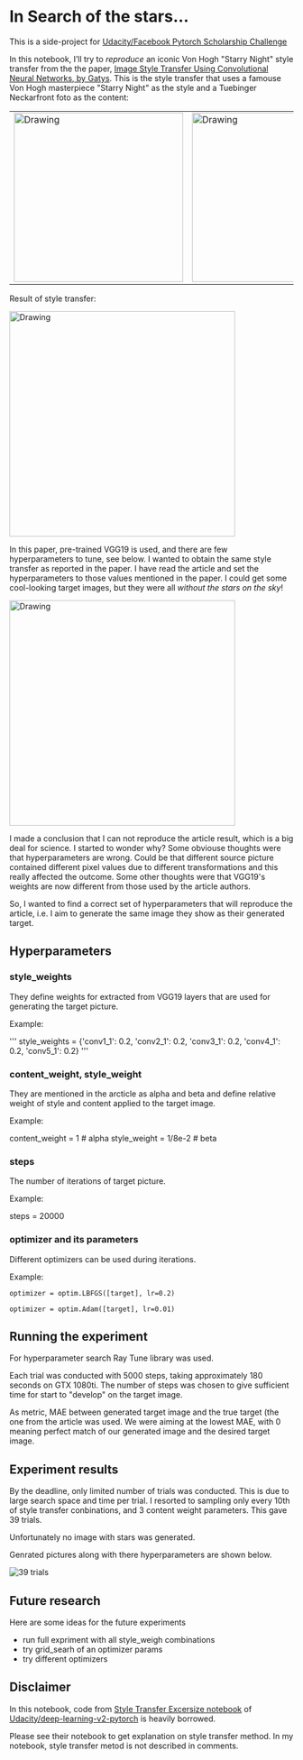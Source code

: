# In Search of the stars...

This is a side-project for [Udacity/Facebook Pytorch Scholarship Challenge](https://sites.google.com/udacity.com/pytorch-scholarship-facebook/community/project-showcase)

In this notebook, I’ll try to *reproduce* an iconic Von Hogh "Starry Night" style transfer from the the paper, [Image Style Transfer Using Convolutional Neural Networks, by Gatys](https://www.cv-foundation.org/openaccess/content_cvpr_2016/papers/Gatys_Image_Style_Transfer_CVPR_2016_paper.pdf). This is the style transfer that uses a famouse Von Hogh masterpiece "Starry Night" as the style and a Tuebinger Neckarfront foto as the content:

<table><tr>
<td> <img src="Van_Gogh_Starry_Night_gatys_paper_004.jpg" alt="Drawing" style="height: 300px;"/> </td>
<td> <img src="Tuebingen_Neckarfront_gatys_paper_002.jpg" alt="Drawing" style="height: 300px;"/> </td>
</tr>
</table>
    
Result of style transfer:

<img src="Van_Gogh_true_target_gatys_paper_021.jpg" alt="Drawing" style="width: 400px;" align='middle'/> 

In this paper, pre-trained VGG19 is used, and there are few hyperparameters to tune, see below. I wanted to obtain the same style transfer as reported in the paper. I have read the article and set the hyperparameters to those values mentioned in the paper. I could get some cool-looking target images, but they were all _without the stars on the sky_! 

<img src="result1.png" alt="Drawing" style="width: 400px;" align="middle"/> 

I made a conclusion that I can not reproduce the article result, which is a big deal for science. I started to wonder why? Some obviouse thoughts were that hyperparameters are wrong. Could be that different source picture contained different pixel values due to different transformations and this really affected the outcome. Some other thoughts were that VGG19's weights are now different from those used by the article authors.

So, I wanted to find a correct set of hyperparameters that will reproduce the article, i.e. I aim to generate the same image they show as their generated target.


## Hyperparameters

### style_weights

They define weights for extracted from VGG19 layers that are used for generating the target picture.

Example:

'''
style_weights = {'conv1_1': 0.2,
                 'conv2_1': 0.2,
                 'conv3_1': 0.2,
                 'conv4_1': 0.2,
                 'conv5_1': 0.2}
'''

### content_weight, style_weight

They are mentioned in the arcticle as alpha and beta and define relative weight of style and content applied to the target image.

Example:

content_weight = 1  # alpha
style_weight = 1/8e-2  # beta

### steps

The number of iterations of target picture.

Example:

steps = 20000

### optimizer and its parameters

Different optimizers can be used during iterations.

Example:

`optimizer = optim.LBFGS([target], lr=0.2)`

`optimizer = optim.Adam([target], lr=0.01)`



## Running the experiment

For hyperparameter search Ray Tune library was used.

Each trial was conducted with 5000 steps, taking approximately 180 seconds on GTX 1080ti. The number of steps was chosen to give sufficient time for start to "develop" on the target image.

As metric, MAE between generated target image and the true target (the one from the article was used. We were aiming at the lowest MAE, with 0 meaning perfect match of our generated image and the desired target image.

## Experiment results

By the deadline, only limited number of trials was conducted. This is due to large search space and time per trial. I resorted to sampling only every 10th of style transfer conbinations, and 3 content weight parameters. This gave 39 trials. 

Unfortunately no image with stars was generated.

Genrated pictures along with there hyperparameters are shown below.

<img src="experiment_39_trials.png" alt="39 trials" align='middle'/>


## Future research

Here are some ideas for the future experiments

* run full expriment with all style_weigh combinations
* try grid_searh of an optimizer params
* try different optimizers 


## Disclaimer

In this notebook, code from [Style Transfer Excersize notebook](https://github.com/udacity/deep-learning-v2-pytorch/blob/master/style-transfer/Style_Transfer_Exercise.ipynb) of [Udacity/deep-learning-v2-pytorch](https://github.com/udacity/deep-learning-v2-pytorch) is heavily borrowed. 

Please see their notebook to get explanation on style transfer method. In my notebook, style transfer metod is not described in comments.
